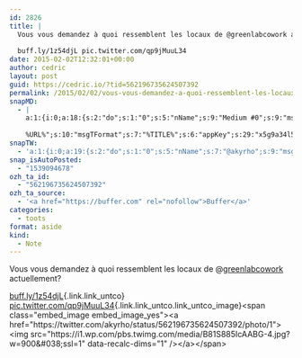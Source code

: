 ```yaml
---
id: 2826
title: |
  Vous vous demandez à quoi ressemblent les locaux de @greenlabcowork actuellement?
  
  buff.ly/1z54djL pic.twitter.com/qp9jMuuL34
date: 2015-02-02T12:32:01+00:00
author: cedric
layout: post
guid: https://cedric.io/?tid=562196735624507392
permalink: /2015/02/02/vous-vous-demandez-a-quoi-ressemblent-les-locaux-de-greenlabcowork-actuellementbuff-ly-1z54djl-pic-twitter-com-qp9jmuul34/
snapMD:
  - |
    a:1:{i:0;a:18:{s:2:"do";s:1:"0";s:5:"nName";s:9:"Medium #0";s:9:"msgFormat";s:19:"%FULLTEXT%
    
    %URL%";s:10:"msgTFormat";s:7:"%TITLE%";s:6:"appKey";s:29:"x5g9a34l5z294i5y2q284e4g54454";s:6:"appSec";s:85:"d3h0a44e4s2b4i5u2r234m5f5b4v2l5q2a444h574347464a454x2w20374447494c484b4w2c464f5u2d4z2";s:8:"inclTags";s:1:"1";s:7:"fltrsOn";i:0;s:5:"fltrs";a:0:{}s:7:"proxyOn";i:0;s:7:"useSURL";i:0;s:1:"v";i:350;s:4:"publ";s:1:"0";s:11:"accessToken";s:65:"2353413aa5437433e5648ccf74a16119308317c52d1a24d8ed99f26add037528a";s:12:"appAppUserID";s:65:"104b21fd8da79171a6e7bf800d03b4b761204f242935e05d2d86850a6b1635f77";s:14:"appAppUserName";s:26:"Cédric Bousmanne (akyrho)";s:13:"appAppUserURL";s:26:"https://medium.com/@akyrho";s:7:"pubList";a:0:{}}}
snapTW:
  - 'a:1:{i:0;a:19:{s:2:"do";s:1:"0";s:5:"nName";s:7:"@akyrho";s:9:"msgFormat";s:26:"%TITLE%. %EXCERPT% - %URL%";s:6:"appKey";s:55:"x5g9a8325v2y475r3c4m48584n53446p423r3r5u3e356j5j3k4r2p3";s:6:"appSec";s:105:"d3h0a94o46415u594v3q5l5n5l4r4x474x4j484o473u4i5w2m4k494z2k344n306n5r3l5v2s554p4n3p3k45495c3z4v4d3m3u5w525";s:7:"fltrsOn";i:0;s:5:"fltrs";a:0:{}s:7:"proxyOn";i:0;s:7:"useSURL";i:0;s:1:"v";i:350;s:5:"twURL";s:25:"http://twitter.com/akyrho";s:11:"accessToken";s:50:"6678782-Eyg60SCeh7762DEIsYtTPD5GVeOuSN8ATMdF2Lpppe";s:14:"accessTokenSec";s:45:"PgGDCbcYLJnR5esZjY9ID72A33mUNCYnQwaQTBsojSJNa";s:5:"tw140";i:0;s:10:"riComments";s:1:"1";s:11:"riCommentsM";s:1:"1";s:12:"riCommentsAA";s:1:"1";s:8:"attchImg";s:1:"1";s:9:"wpImgSize";s:4:"full";}}'
snap_isAutoPosted:
  - "1539094678"
ozh_ta_id:
  - "562196735624507392"
ozh_ta_source:
  - '<a href="https://buffer.com" rel="nofollow">Buffer</a>'
categories:
  - toots
format: aside
kind:
  - Note
---
```

Vous vous demandez à quoi ressemblent les locaux de <span class="username username_linked">@<a href="https://twitter.com/greenlabcowork" title="Greenlab Coworking">greenlabcowork</a></span> actuellement?

[buff.ly/1z54djL](http://buff.ly/1z54djL "http://buff.ly/1z54djL"){.link.link_untco} [pic.twitter.com/qp9jMuuL34](https://twitter.com/akyrho/status/562196735624507392/photo/1 "https://twitter.com/akyrho/status/562196735624507392/photo/1"){.link.link_untco.link_untco_image}<span class="embed_image embed_image_yes"><a href="https://twitter.com/akyrho/status/562196735624507392/photo/1"><img src="https://i1.wp.com/pbs.twimg.com/media/B81S885IcAABG-4.jpg?w=900&#038;ssl=1" data-recalc-dims="1" /></a></span>